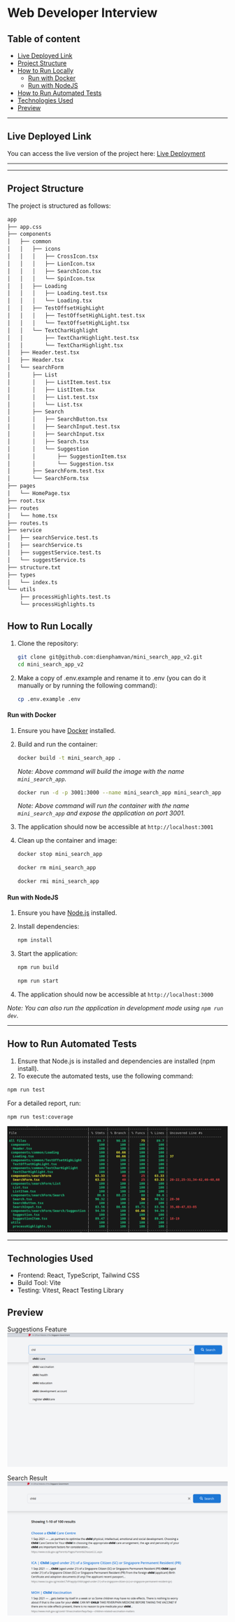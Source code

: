 # Web Developer Interview

## Table of content

- [Live Deployed Link](#live-deployed-link)
- [Project Structure](#project-structure)
- [How to Run Locally](#how-to-run-locally)
  - [Run with Docker](#run-with-docker)
  - [Run with NodeJS](#run-with-nodejs)
- [How to Run Automated Tests](#how-to-run-automated-tests)
- [Technologies Used](#technologies-used)
- [Preview](#preview)


---

## Live Deployed Link

You can access the live version of the project here: [Live Deployment](https://mini-search-app.netlify.app/)

---

---

## Project Structure

The project is structured as follows:

```bash
app
├── app.css
├── components
│   ├── common
│   │   ├── icons
│   │   │   ├── CrossIcon.tsx
│   │   │   ├── LionIcon.tsx
│   │   │   ├── SearchIcon.tsx
│   │   │   └── SpinIcon.tsx
│   │   ├── Loading
│   │   │   ├── Loading.test.tsx
│   │   │   └── Loading.tsx
│   │   ├── TestOffsetHighLight
│   │   │   ├── TestOffsetHighLight.test.tsx
│   │   │   └── TextOffsetHighLight.tsx
│   │   └── TextCharHighlight
│   │       ├── TextCharHighlight.test.tsx
│   │       └── TextCharHighlight.tsx
│   ├── Header.test.tsx
│   ├── Header.tsx
│   └── searchForm
│       ├── List
│       │   ├── ListItem.test.tsx
│       │   ├── ListItem.tsx
│       │   ├── List.test.tsx
│       │   └── List.tsx
│       ├── Search
│       │   ├── SearchButton.tsx
│       │   ├── SearchInput.test.tsx
│       │   ├── SearchInput.tsx
│       │   ├── Search.tsx
│       │   └── Suggestion
│       │       ├── SuggestionItem.tsx
│       │       └── Suggestion.tsx
│       ├── SearchForm.test.tsx
│       └── SearchForm.tsx
├── pages
│   └── HomePage.tsx
├── root.tsx
├── routes
│   └── home.tsx
├── routes.ts
├── service
│   ├── searchService.test.ts
│   ├── searchService.ts
│   ├── suggestService.test.ts
│   └── suggestService.ts
├── structure.txt
├── types
│   └── index.ts
└── utils
    ├── processHighlights.test.ts
    └── processHighlights.ts
```



## How to Run Locally

1. Clone the repository:
    ```sh
    git clone git@github.com:dienphamvan/mini_search_app_v2.git
    cd mini_search_app_v2
    ```
2. Make a copy of .env.example and rename it to .env (you can do it manually or by running the following command):
    ```sh
    cp .env.example .env
    ```

#### Run with Docker

1. Ensure you have [Docker](https://www.docker.com/) installed.
2. Build and run the container:

    ```sh
    docker build -t mini_search_app .
    ```
    _Note: Above command will build the image with the name `mini_search_app`._

    ```sh
    docker run -d -p 3001:3000 --name mini_search_app mini_search_app
    ```
    _Note: Above command will run the container with the name `mini_search_app` and expose the application on port 3001._

3. The application should now be accessible at `http://localhost:3001`

4. Clean up the container and image:

    ```sh
    docker stop mini_search_app
    ```

    ```sh
    docker rm mini_search_app
    ```

    ```sh
    docker rmi mini_search_app
    ```

#### Run with NodeJS

1. Ensure you have [Node.js](https://nodejs.org/) installed.
2. Install dependencies:
    ```sh
    npm install
    ```
3. Start the application:

    ```sh
    npm run build
    ```

    ```sh
    npm run start
    ```

4. The application should now be accessible at `http://localhost:3000`

_Note: You can also run the application in development mode using `npm run dev`._

---

## How to Run Automated Tests

1. Ensure that Node.js is installed and dependencies are installed (npm install).
2. To execute the automated tests, use the following command:

```sh
npm run test
```

For a detailed report, run:

```sh
npm run test:coverage
```
![coverage](./docs/coverge.png)

---

## Technologies Used
- Frontend: React, TypeScript, Tailwind CSS
- Build Tool: Vite
- Testing: Vitest, React Testing Library

## Preview
Suggestions Feature
![suggestions](./docs/suggestion.png)

Search Result
![search result](./docs/search-result.png)